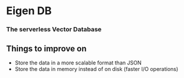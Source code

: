 # Eigen DB

### The serverless Vector Database

## Things to improve on
* Store the data in a more scalable format than JSON
* Store the data in memory instead of on disk (faster I/O operations)
